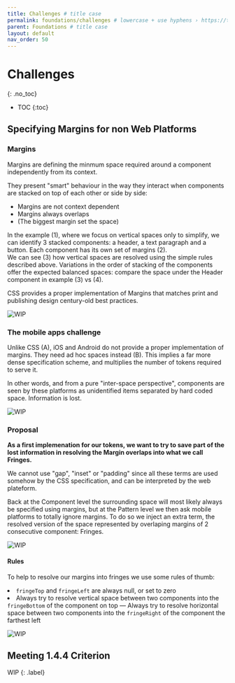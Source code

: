 ```yaml
---
title: Challenges # title case
permalink: foundations/challenges # lowercase + use hyphens › https://tinyurl.com/27kmc4rb
parent: Foundations # title case
layout: default
nav_order: 50
---
```


# Challenges
{: .no_toc}

- TOC
{:toc}
## Specifying Margins for non Web Platforms

<section class="flex-1_2-cols">
  <div>
    <h3>Margins</h3>
    <p>Margins are defining the minmum space required around a component independently from its context.</p>
    <p>They present "smart" behaviour in the way they interact when components are stacked on top of each other or side by side:</p>
    <ul>
      <li>Margins are not context dependent</li>
      <li>Margins always overlaps</li>
      <li>(The biggest margin set the space)</li>
    </ul>
    <p>
      In the example (1), where we focus on vertical spaces only to simplify, we can identify 3 stacked components: a header, a text paragraph and a button. Each component has its own set of margins (2).<br>
      We can see (3) how vertical spaces are resolved using the simple rules described above. Variations in the order of stacking of the components offer the expected balanced spaces: compare the space under the Header component in example (3) vs (4).
    </p>
    <p>
      CSS provides a proper implementation of Margins that matches print and publishing design century-old best practices.
    </p>
  </div>
  <div>
    <img src="{{site.baseurl}}/assets/images/YPL-DOC-challenges-layout-001.png" alt="WIP">
  </div>
</section>

<section class="flex-1_2-cols">
  <div>
    <h3>The mobile apps challenge</h3>
    <p>
      Unlike CSS (A), iOS and Android do not provide a proper implementation of margins.
      They need ad hoc spaces instead (B). This implies a far more dense specification scheme, and multiplies the number of tokens required to serve it.
    </p>
    <p>
      In other words, and from a pure "inter-space perspective", components are seen by these platforms as unidentified items separated by hard coded space. Information is lost.
    </p>
  </div>
  <div>
    <img src="{{site.baseurl}}/assets/images/YPL-DOC-challenges-layout-002.png" alt="WIP">
  </div>
</section>

<h3>Proposal</h3>

<section class="flex-1_2-cols">
  <div>
    <p>
      <strong>As a first implemenation for our tokens, we want to try to save part of the lost information in resolving the Margin overlaps into what we call Fringes.</strong>
    </p>
  </div>
  <div>
    <p>
      We cannot use "gap", "inset" or "padding" since all these terms are used somehow by the CSS specification,
      and can be interpreted by the web plateform.
    </p>
    <p>
      Back at the Component level the surrounding space will most likely always be specified using margins, but at the Pattern level we then ask mobile platforms to totally ignore margins. To do so we inject an extra term, the resolved version of the space represented by overlaping margins of 2 consecutive component: Fringes.
    </p>
  </div>
</section>

<img src="{{site.baseurl}}/assets/images/YPL-DOC-challenges-layout-003.png" alt="WIP">

<h4 id="rules">Rules</h4>

<section class="flex-1_1-cols">
  <div>
    <p>
      To help to resolve our margins into fringes we use some rules of thumb:
      <li><code>fringeTop</code> and <code>fringeLeft</code> are always null, or set to zero</li>
      <li>Always try to resolve vertical space between two components into the <code>fringeBottom</code> of the component on top — Always try to resolve horizontal space between two components into the <code>fringeRight</code> of the component the farthest left</li>
    </p>
  </div>
  <div>
    <img src="{{site.baseurl}}/assets/images/YPL-DOC-challenges-layout-004.png" alt="WIP">
  </div>
</section>


<!-- BEM › Box Element Modifier
YPL-FFL-BOX_ID-paddingTop = 16pt
YPL-FFL-BOX_ID-COMP_paragraph-FringeBottom = 12pt
YPL-FFL-BOX_ID-COMP_header-marginTop = 8pt
YPL-FFL-BOX_ID-COMP_header-FringeBottom = 16pt -->

## Meeting 1.4.4 Criterion

WIP
{: .label}
